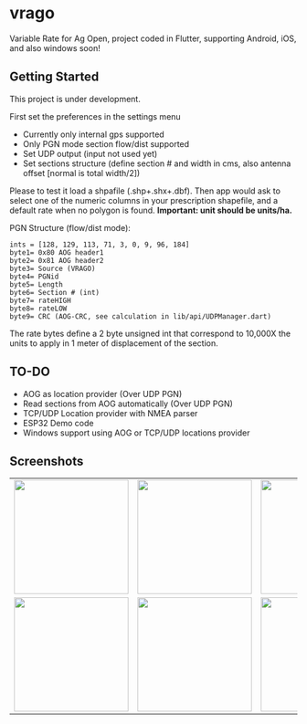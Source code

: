 # vrago

Variable Rate for Ag Open, project coded in Flutter, supporting Android, iOS, and also windows soon!

## Getting Started

This project is under development.

First set the preferences in the settings menu
- Currently only internal gps supported
- Only PGN mode section flow/dist supported
- Set UDP output (input not used yet)
- Set sections structure (define section # and width in cms, also antenna offset [normal is total width/2])

Please to test it load a shpafile (.shp+.shx+.dbf). Then app would ask to select one of the numeric columns in your prescription shapefile, and a default rate when no polygon is found. 
__Important: unit should be units/ha.__

PGN Structure (flow/dist mode): 

```
ints = [128, 129, 113, 71, 3, 0, 9, 96, 184]
byte1= 0x80 AOG header1
byte2= 0x81 AOG header2
byte3= Source (VRAGO)
byte4= PGNid
byte5= Length
byte6= Section # (int)
byte7= rateHIGH
byte8= rateLOW
byte9= CRC (AOG-CRC, see calculation in lib/api/UDPManager.dart)
```

The rate bytes define a 2 byte unsigned int that correspond to 10,000X the units to apply in 1 meter of displacement of the section.

## TO-DO
- AOG as location provider (Over UDP PGN) 
- Read sections from AOG automatically (Over UDP PGN) 
- TCP/UDP Location provider with NMEA parser
- ESP32 Demo code
- Windows support using AOG or TCP/UDP locations provider

## Screenshots

| | | |
|:-------------------------:|:-------------------------:|:-------------------------:|
| <img src="https://i.ibb.co/SvQBKDP/Simulator-Screen-Shot-i-Phone-8-2021-05-26-at-22-05-39.png" width="200"> | <img src="https://i.ibb.co/gmRJ1QV/Simulator-Screen-Shot-i-Phone-8-2021-05-26-at-22-12-58.png" width="200"> | <img src="https://i.ibb.co/qNBw9sG/Simulator-Screen-Shot-i-Phone-8-2021-05-26-at-22-13-01.png" width="200">|
| <img src="https://i.ibb.co/9nr9Bx0/Simulator-Screen-Shot-i-Phone-8-2021-05-26-at-22-12-24.png" width="200"> | <img src="https://i.ibb.co/C789gqm/Simulator-Screen-Shot-i-Phone-8-2021-05-26-at-22-12-10.png" width="200"> | <img src="https://i.ibb.co/ZL8c4nV/Simulator-Screen-Shot-i-Phone-8-2021-05-26-at-22-07-23.png" width="200"> |

